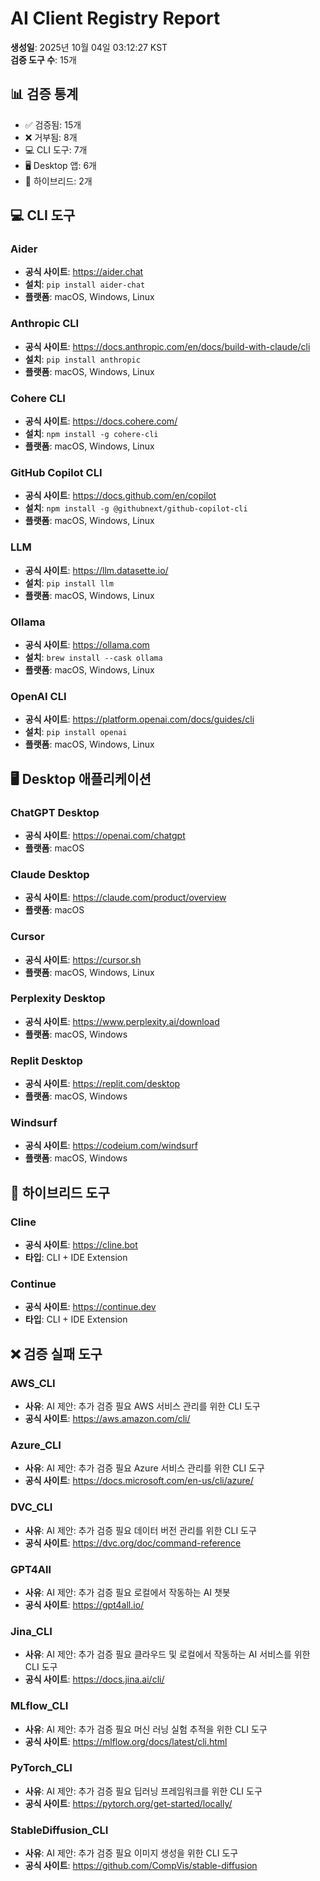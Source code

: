 # AI Client Registry Report

**생성일**: 2025년 10월 04일 03:12:27 KST  
**검증 도구 수**: 15개

## 📊 검증 통계

- ✅ 검증됨: 15개
- ❌ 거부됨: 8개
- 💻 CLI 도구: 7개
- 🖥️ Desktop 앱: 6개
- 🔄 하이브리드: 2개

## 💻 CLI 도구

### Aider
- **공식 사이트**: https://aider.chat
- **설치**: `pip install aider-chat`
- **플랫폼**: macOS, Windows, Linux

### Anthropic CLI
- **공식 사이트**: https://docs.anthropic.com/en/docs/build-with-claude/cli
- **설치**: `pip install anthropic`
- **플랫폼**: macOS, Windows, Linux

### Cohere CLI
- **공식 사이트**: https://docs.cohere.com/
- **설치**: `npm install -g cohere-cli`
- **플랫폼**: macOS, Windows, Linux

### GitHub Copilot CLI
- **공식 사이트**: https://docs.github.com/en/copilot
- **설치**: `npm install -g @githubnext/github-copilot-cli`
- **플랫폼**: macOS, Windows, Linux

### LLM
- **공식 사이트**: https://llm.datasette.io/
- **설치**: `pip install llm`
- **플랫폼**: macOS, Windows, Linux

### Ollama
- **공식 사이트**: https://ollama.com
- **설치**: `brew install --cask ollama`
- **플랫폼**: macOS, Windows, Linux

### OpenAI CLI
- **공식 사이트**: https://platform.openai.com/docs/guides/cli
- **설치**: `pip install openai`
- **플랫폼**: macOS, Windows, Linux

## 🖥️ Desktop 애플리케이션

### ChatGPT Desktop
- **공식 사이트**: https://openai.com/chatgpt
- **플랫폼**: macOS

### Claude Desktop
- **공식 사이트**: https://claude.com/product/overview
- **플랫폼**: macOS

### Cursor
- **공식 사이트**: https://cursor.sh
- **플랫폼**: macOS, Windows, Linux

### Perplexity Desktop
- **공식 사이트**: https://www.perplexity.ai/download
- **플랫폼**: macOS, Windows

### Replit Desktop
- **공식 사이트**: https://replit.com/desktop
- **플랫폼**: macOS, Windows

### Windsurf
- **공식 사이트**: https://codeium.com/windsurf
- **플랫폼**: macOS, Windows

## 🔄 하이브리드 도구

### Cline
- **공식 사이트**: https://cline.bot
- **타입**: CLI + IDE Extension

### Continue
- **공식 사이트**: https://continue.dev
- **타입**: CLI + IDE Extension

## ❌ 검증 실패 도구

### AWS_CLI
- **사유**: AI 제안: 추가 검증 필요 AWS 서비스 관리를 위한 CLI 도구
- **공식 사이트**: https://aws.amazon.com/cli/

### Azure_CLI
- **사유**: AI 제안: 추가 검증 필요 Azure 서비스 관리를 위한 CLI 도구
- **공식 사이트**: https://docs.microsoft.com/en-us/cli/azure/

### DVC_CLI
- **사유**: AI 제안: 추가 검증 필요 데이터 버전 관리를 위한 CLI 도구
- **공식 사이트**: https://dvc.org/doc/command-reference

### GPT4All
- **사유**: AI 제안: 추가 검증 필요 로컬에서 작동하는 AI 챗봇
- **공식 사이트**: https://gpt4all.io/

### Jina_CLI
- **사유**: AI 제안: 추가 검증 필요 클라우드 및 로컬에서 작동하는 AI 서비스를 위한 CLI 도구
- **공식 사이트**: https://docs.jina.ai/cli/

### MLflow_CLI
- **사유**: AI 제안: 추가 검증 필요 머신 러닝 실험 추적을 위한 CLI 도구
- **공식 사이트**: https://mlflow.org/docs/latest/cli.html

### PyTorch_CLI
- **사유**: AI 제안: 추가 검증 필요 딥러닝 프레임워크를 위한 CLI 도구
- **공식 사이트**: https://pytorch.org/get-started/locally/

### StableDiffusion_CLI
- **사유**: AI 제안: 추가 검증 필요 이미지 생성을 위한 CLI 도구
- **공식 사이트**: https://github.com/CompVis/stable-diffusion


